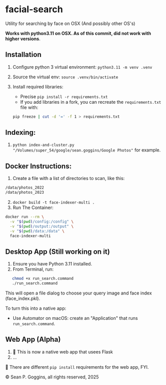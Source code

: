 # facial-search
Utility for searching by face on OSX (And possibly other OS's)

**Works with python3.11 on OSX. As of this commit, did not work with higher versions**. 

## Installation
1. Configure python 3 virtual environment: `python3.11 -m venv .venv`
2. Source the virtual env: `source .venv/bin/activate`
3. Install required libraries: 
    - Precise `pip install -r requirements.txt`
    - If you add libraries in a fork, you can recreate the `requirements.txt` file with: 

    ```bash
    pip freeze | cut -d '=' -f 1 > requirements.txt
    ```

## Indexing: 
1. `python index-and-cluster.py "/Volumes/super_54/google/sean.goggins/Google Photos"` for example. 


## Docker Instructions: 
1. Create a file with a list of directories to scan, like this: 
```bash
/data/photos_2022
/data/photos_2023
```
2. `docker build -t face-indexer-multi .` 
3. Run The Container: 
```bash
docker run --rm \
  -v "$(pwd)/config:/config" \
  -v "$(pwd)/output:/output" \
  -v "$(pwd)/data:/data" \
  face-indexer-multi
```

## Desktop App (Still working on it)
1. Ensure you have Python 3.11 installed.
2. From Terminal, run:
```bash
   chmod +x run_search.command
   ./run_search.command
```

This will open a file dialog to choose your query image and face index (face_index.pkl).

To turn this into a native app:
- Use Automator on macOS: create an "Application" that runs `run_search.command`.

## Web App (Alpha)
1. 🚨 This is now a native web app that usees Flask
2. ... 

🚨 There are different `pip install` requirements for the web app, FYI. 

© Sean P. Goggins, all rights reserved, 2025
